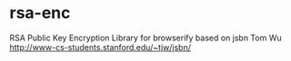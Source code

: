 # rsa-enc
RSA Public Key Encryption Library for browserify  based on jsbn Tom Wu http://www-cs-students.stanford.edu/~tjw/jsbn/
